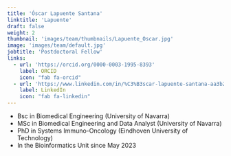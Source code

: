 ```yaml
---
title: 'Óscar Lapuente Santana'
linktitle: 'Lapuente'
draft: false
weight: 2
thumbnail: 'images/team/thumbnails/Lapuente_Oscar.jpg'
image: 'images/team/default.jpg'
jobtitle: 'Postdoctoral Fellow'
links:
  - url: 'https://orcid.org/0000-0003-1995-8393'
    label: ORCID
    icon: "fab fa-orcid"
  - url: 'https://www.linkedin.com/in/%C3%B3scar-lapuente-santana-aa3b24124/oscar'
    label: LinkedIn
    icon: "fab fa-linkedin"
---
```


- Bsc in Biomedical Engineering (University of Navarra)
- MSc in Biomedical Engineering and Data Analyst (University of Navarra)
- PhD in Systems Immuno-Oncology (Eindhoven University of Technology)
- In the Bioinformatics Unit since May 2023
